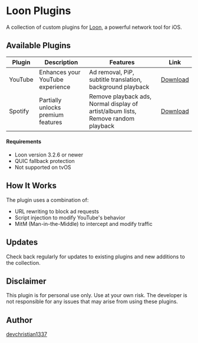# Loon Plugins

A collection of custom plugins for [Loon](https://apps.apple.com/app/loon/id1373567447), a powerful network tool for iOS.

## Available Plugins

| Plugin  | Description                        | Features                                                                          | Link                                                                                                                                                            |
| ------- | ---------------------------------- | --------------------------------------------------------------------------------- | --------------------------------------------------------------------------------------------------------------------------------------------------------------- |
| YouTube | Enhances your YouTube experience   | Ad removal, PiP, subtitle translation, background playback                        | [Download](https://www.nsloon.com/openloon/import?plugin=https://raw.githubusercontent.com/devchristian1337/loon-plugin/refs/heads/main/Plugins/YouTube.plugin) |
| Spotify | Partially unlocks premium features | Remove playback ads, Normal display of artist/album lists, Remove random playback | [Download](https://www.nsloon.com/openloon/import?plugin=https://raw.githubusercontent.com/devchristian1337/loon-plugin/refs/heads/main/Plugins/Spotify.plugin) |

#### Requirements

- Loon version 3.2.6 or newer
- QUIC fallback protection
- Not supported on tvOS

## How It Works

The plugin uses a combination of:

- URL rewriting to block ad requests
- Script injection to modify YouTube's behavior
- MitM (Man-in-the-Middle) to intercept and modify traffic

## Updates

Check back regularly for updates to existing plugins and new additions to the collection.

## Disclaimer

This plugin is for personal use only. Use at your own risk. The developer is not responsible for any issues that may arise from using these plugins.

## Author

[devchristian1337](https://github.com/devchristian1337)
